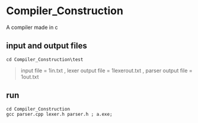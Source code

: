 # Compiler_Construction
A compiler made in c

## input and output files
``` 
cd Compiler_Construction\test
```
> input file = 1in.txt , lexer output file = 1lexerout.txt , parser output file = 1out.txt


## run
```
cd Compiler_Construction
gcc parser.cpp lexer.h parser.h ; a.exe;
```

